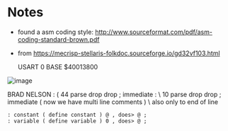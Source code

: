 # Notes

- found a asm coding style: http://www.sourceformat.com/pdf/asm-coding-standard-brown.pdf

- from https://mecrisp-stellaris-folkdoc.sourceforge.io/gd32vf103.html

    USART 0 BASE $40013800
    
![image](https://user-images.githubusercontent.com/14941647/153716690-2b28e3d4-9a0f-4757-b5f1-1dd8c0a44867.png)

BRAD NELSON
    : ( 44 parse drop drop ; immediate
    : \ 10 parse drop drop ; immediate
    ( now we have 
    multi line 
    comments )
    \ also only to end of line

    : constant ( define constant ) @ , does> @ ;
    : variable ( define variable ) 0 , does> @ ;
    


